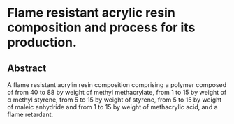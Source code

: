# Flame resistant acrylic resin composition and process for its production.

## Abstract
A flame resistant acrylin resin composition comprising a polymer composed of from 40 to 88 by weight of methyl methacrylate, from 1 to 15 by weight of α methyl styrene, from 5 to 15 by weight of styrene, from 5 to 15 by weight of maleic anhydride and from 1 to 15 by weight of methacrylic acid, and a flame retardant.